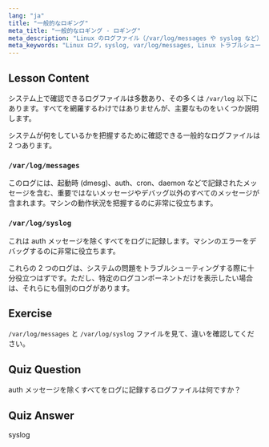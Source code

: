 ```yaml
---
lang: "ja"
title: "一般的なロギング"
meta_title: "一般的なロギング - ロギング"
meta_description: "Linux のログファイル（/var/log/messages や syslog など）について学びます。効果的なシステムトラブルシューティングのために、それらの違いを理解しましょう。Linux の学習を始めましょう！"
meta_keywords: "Linux ログ，syslog, var/log/messages, Linux トラブルシューティング，Linux 初心者，Linux ガイド，システムログ"
---
```


## Lesson Content

システム上で確認できるログファイルは多数あり、その多くは `/var/log` 以下にあります。すべてを網羅するわけではありませんが、主要なものをいくつか説明します。

システムが何をしているかを把握するために確認できる一般的なログファイルは 2 つあります。

### `/var/log/messages`

このログには、起動時 (dmesg)、auth、cron、daemon などで記録されたメッセージを含む、重要ではないメッセージやデバッグ以外のすべてのメッセージが含まれます。マシンの動作状況を把握するのに非常に役立ちます。

### `/var/log/syslog`

これは auth メッセージを除くすべてをログに記録します。マシンのエラーをデバッグするのに非常に役立ちます。

これらの 2 つのログは、システムの問題をトラブルシューティングする際に十分役立つはずです。ただし、特定のログコンポーネントだけを表示したい場合は、それらにも個別のログがあります。

## Exercise

`/var/log/messages` と `/var/log/syslog` ファイルを見て、違いを確認してください。

## Quiz Question

auth メッセージを除くすべてをログに記録するログファイルは何ですか？

## Quiz Answer

syslog
